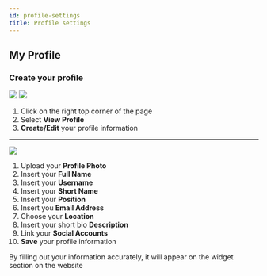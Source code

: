```yaml
---
id: profile-settings
title: Profile settings
---
```


## My Profile

### Create your profile

![](https://s3-us-west-2.amazonaws.com/erxes-docs/getting-started-6.png)
![](https://s3-us-west-2.amazonaws.com/erxes-docs/getting-started-5.png)

1. Click on the right top corner of the page
2. Select **View Profile**
3. **Create/Edit** your profile information

---

![](https://s3-us-west-2.amazonaws.com/erxes-docs/getting-started-4.png)

1. Upload your **Profile Photo**
2. Insert your **Full Name**
3. Insert your **Username**
4. Insert your **Short Name**
5. Insert your **Position**
6. Insert you **Email Address**
7. Choose your **Location**
8. Insert your short bio **Description**
9. Link your **Social Accounts**
10. **Save** your profile information

By filling out your information accurately, it will appear on the widget section on the website
